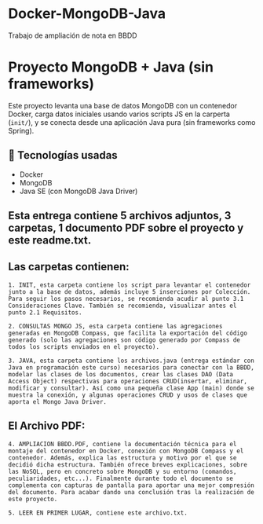 # Docker-MongoDB-Java
Trabajo de ampliación de nota en BBDD
# Proyecto MongoDB + Java (sin frameworks)

Este proyecto levanta una base de datos MongoDB con un contenedor Docker, carga datos iniciales usando varios scripts JS en la carperta (`init/`), y se conecta desde una aplicación Java pura (sin frameworks como Spring).

## 🧩 Tecnologías usadas
- Docker
- MongoDB
- Java SE (con MongoDB Java Driver)
  
## Esta entrega contiene 5 archivos adjuntos, 3 carpetas, 1 documento PDF sobre el proyecto y este readme.txt.
## Las carpetas contienen:

	1. INIT, esta carpeta contiene los script para levantar el contenedor junto a la base de datos, además incluye 5 inserciones por Colección. Para seguir los pasos necesarios, se recomienda acudir al punto 3.1 Consideraciones Clave. También se recomienda, visualizar antes el punto 2.1 Requisitos.
	
	2. CONSULTAS MONGO JS, esta carpeta contiene las agregaciones generadas en MongoDB Compass, que facilita la exportación del código generado (solo las agregaciones son código generado por Compass de todos los scripts enviados en el proyecto).

	3. JAVA, esta carpeta contiene los archivos.java (entrega estándar con Java en programación este curso) necesarios para conectar con la BBDD, modelar las clases de los documentos, crear las clases DAO (Data Access Object) respectivas para operaciones CRUD(insertar, eliminar, modificar y consultar). Así como una pequeña clase App (main) donde se muestra la conexión, y algunas operaciones CRUD y usos de clases que aporta el Mongo Java Driver.

## El Archivo PDF:

	4. AMPLIACION BBDD.PDF, contiene la documentación técnica para el montaje del contenedor en Docker, conexión con MongoDB Compass y el contenedor. Además, explica las estructura y motivo por el que se decidió dicha estructura. También ofrece breves explicaciones, sobre las NoSQL, pero en concreto sobre MongoDB y su entorno (comandos, peculiaridades, etc...). Finalmente durante todo el documento se complementa con capturas de pantalla para aportar una mejor compresión del documento. Para acabar dando una conclusión tras la realización de este proyecto.

	5. LEER EN PRIMER LUGAR, contiene este archivo.txt. 


